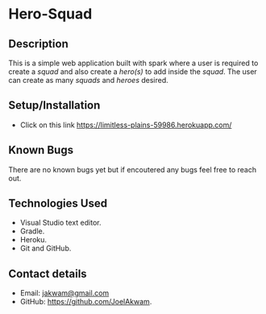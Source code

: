 # Hero-Squad
## Description
This is a simple web application built with spark where a user is required to create a *squad* and also create a *hero(s)* to add inside the *squad*. The user can create as many *squads* and *heroes* desired.
## Setup/Installation
* Click on this link https://limitless-plains-59986.herokuapp.com/
## Known Bugs
There are no known bugs yet but if encoutered any bugs feel free to reach out.
## Technologies Used
* Visual Studio text editor.
* Gradle.
* Heroku.
* Git and GitHub.
## Contact details
* Email: jakwam@gmail.com
* GitHub: https://github.com/JoelAkwam.
